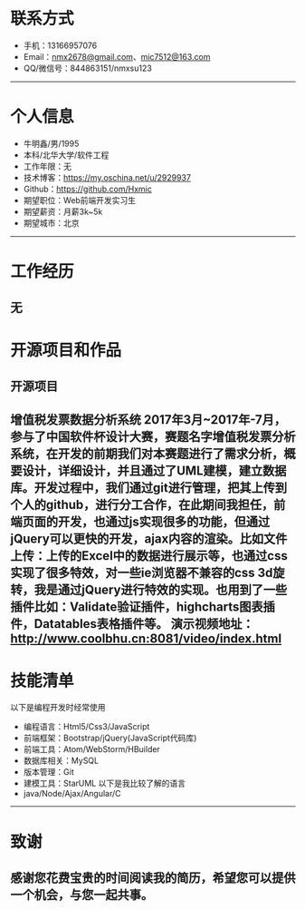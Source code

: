 # 联系方式
- 手机：13166957076
- Email：nmx2678@gmail.com、mic7512@163.com 
- QQ/微信号：844863151/nmxsu123
---
# 个人信息
 - 牛明鑫/男/1995
 - 本科/北华大学/软件工程
 - 工作年限：无
 - 技术博客：https://my.oschina.net/u/2929937
 - Github：https://github.com/Hxmic
 - 期望职位：Web前端开发实习生
 - 期望薪资：月薪3k~5k
 - 期望城市：北京
---
# 工作经历
无
---
# 开源项目和作品
## 开源项目
增值税发票数据分析系统
2017年3月~2017年-7月，参与了中国软件杯设计大赛，赛题名字增值税发票分析系统，在开发的前期我们对本赛题进行了需求分析，概要设计，详细设计，并且通过了UML建模，建立数据库。开发过程中，我们通过git进行管理，把其上传到个人的github，进行分工合作，在此期间我担任，前端页面的开发，也通过js实现很多的功能，但通过jQuery可以更快的开发，ajax内容的渲染。比如文件上传：上传的Excel中的数据进行展示等，也通过css实现了很多特效，对一些ie浏览器不兼容的css  3d旋转，我是通过jQuery进行特效的实现。也用到了一些插件比如：Validate验证插件，highcharts图表插件，Datatables表格插件等。
演示视频地址：http://www.coolbhu.cn:8081/video/index.html
---
# 技能清单
以下是编程开发时经常使用
- 编程语言：Html5/Css3/JavaScript
- 前端框架：Bootstrap/jQuery(JavaScript代码库)
- 前端工具：Atom/WebStorm/HBuilder
- 数据库相关：MySQL
- 版本管理：Git
- 建模工具：StarUML
以下是我比较了解的语言
- java/Node/Ajax/Angular/C
---
# 致谢
感谢您花费宝贵的时间阅读我的简历，希望您可以提供一个机会，与您一起共事。
---
